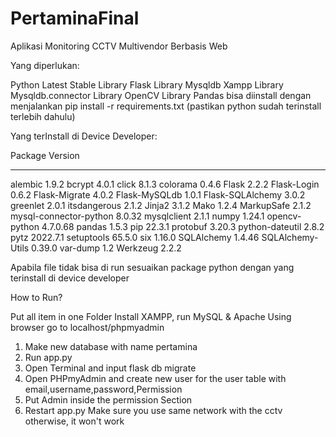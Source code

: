 # PertaminaFinal

Aplikasi Monitoring CCTV Multivendor Berbasis Web

Yang diperlukan:

Python Latest Stable
Library Flask
Library Mysqldb
Xampp
Library Mysqldb.connector
Library OpenCV
Library Pandas
bisa diinstall dengan menjalankan pip install -r requirements.txt (pastikan python sudah terinstall terlebih dahulu)

Yang terInstall di Device Developer:

Package                Version
---------------------- --------
alembic                1.9.2
bcrypt                 4.0.1
click                  8.1.3
colorama               0.4.6
Flask                  2.2.2
Flask-Login            0.6.2
Flask-Migrate          4.0.2
Flask-MySQLdb          1.0.1
Flask-SQLAlchemy       3.0.2
greenlet               2.0.1
itsdangerous           2.1.2
Jinja2                 3.1.2
Mako                   1.2.4
MarkupSafe             2.1.2
mysql-connector-python 8.0.32
mysqlclient            2.1.1
numpy                  1.24.1
opencv-python          4.7.0.68
pandas                 1.5.3
pip                    22.3.1
protobuf               3.20.3
python-dateutil        2.8.2
pytz                   2022.7.1
setuptools             65.5.0
six                    1.16.0
SQLAlchemy             1.4.46
SQLAlchemy-Utils       0.39.0
var-dump               1.2
Werkzeug               2.2.2

Apabila file tidak bisa di run sesuaikan package python dengan yang terinstall di device developer

How to Run?

Put all item in one Folder
Install XAMPP, run MySQL & Apache
Using browser go to localhost/phpmyadmin

1. Make new database with name pertamina
2. Run app.py
3. Open Terminal and input flask db migrate
4. Open PHPmyAdmin and create new user for the user table with email,username,password,Permission
5. Put Admin inside the permission Section
6. Restart app.py 
Make sure you use same network with the cctv otherwise, it won't work
